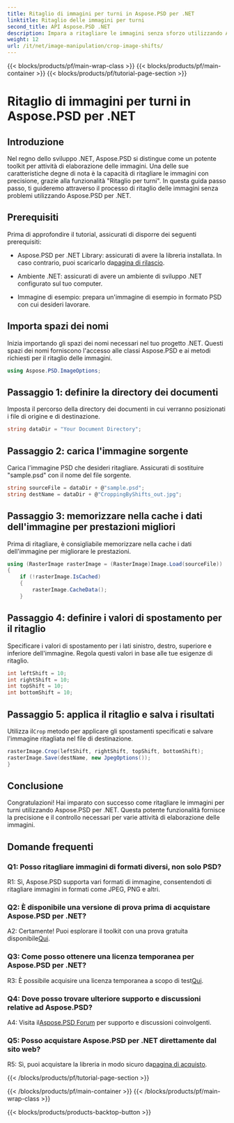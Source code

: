 ```yaml
---
title: Ritaglio di immagini per turni in Aspose.PSD per .NET
linktitle: Ritaglio delle immagini per turni
second_title: API Aspose.PSD .NET
description: Impara a ritagliare le immagini senza sforzo utilizzando Aspose.PSD per .NET. Segui la nostra guida passo passo per regolazioni precise dell'immagine.
weight: 12
url: /it/net/image-manipulation/crop-image-shifts/
---
```


{{< blocks/products/pf/main-wrap-class >}}
{{< blocks/products/pf/main-container >}}
{{< blocks/products/pf/tutorial-page-section >}}

# Ritaglio di immagini per turni in Aspose.PSD per .NET

## Introduzione

Nel regno dello sviluppo .NET, Aspose.PSD si distingue come un potente toolkit per attività di elaborazione delle immagini. Una delle sue caratteristiche degne di nota è la capacità di ritagliare le immagini con precisione, grazie alla funzionalità "Ritaglio per turni". In questa guida passo passo, ti guideremo attraverso il processo di ritaglio delle immagini senza problemi utilizzando Aspose.PSD per .NET.

## Prerequisiti

Prima di approfondire il tutorial, assicurati di disporre dei seguenti prerequisiti:

-  Aspose.PSD per .NET Library: assicurati di avere la libreria installata. In caso contrario, puoi scaricarlo da[pagina di rilascio](https://releases.aspose.com/psd/net/).

- Ambiente .NET: assicurati di avere un ambiente di sviluppo .NET configurato sul tuo computer.

- Immagine di esempio: prepara un'immagine di esempio in formato PSD con cui desideri lavorare.

## Importa spazi dei nomi

Inizia importando gli spazi dei nomi necessari nel tuo progetto .NET. Questi spazi dei nomi forniscono l'accesso alle classi Aspose.PSD e ai metodi richiesti per il ritaglio delle immagini.

```csharp
using Aspose.PSD.ImageOptions;
```

## Passaggio 1: definire la directory dei documenti

Imposta il percorso della directory dei documenti in cui verranno posizionati i file di origine e di destinazione.

```csharp
string dataDir = "Your Document Directory";
```

## Passaggio 2: carica l'immagine sorgente

Carica l'immagine PSD che desideri ritagliare. Assicurati di sostituire "sample.psd" con il nome del file sorgente.

```csharp
string sourceFile = dataDir + @"sample.psd";
string destName = dataDir + @"CroppingByShifts_out.jpg";
```

## Passaggio 3: memorizzare nella cache i dati dell'immagine per prestazioni migliori

Prima di ritagliare, è consigliabile memorizzare nella cache i dati dell'immagine per migliorare le prestazioni.

```csharp
using (RasterImage rasterImage = (RasterImage)Image.Load(sourceFile))
{
    if (!rasterImage.IsCached)
    {
        rasterImage.CacheData();
    }
```

## Passaggio 4: definire i valori di spostamento per il ritaglio

Specificare i valori di spostamento per i lati sinistro, destro, superiore e inferiore dell'immagine. Regola questi valori in base alle tue esigenze di ritaglio.

```csharp
int leftShift = 10;
int rightShift = 10;
int topShift = 10;
int bottomShift = 10;
```

## Passaggio 5: applica il ritaglio e salva i risultati

 Utilizza il`Crop` metodo per applicare gli spostamenti specificati e salvare l'immagine ritagliata nel file di destinazione.

```csharp
rasterImage.Crop(leftShift, rightShift, topShift, bottomShift);
rasterImage.Save(destName, new JpegOptions());
}
```

## Conclusione

Congratulazioni! Hai imparato con successo come ritagliare le immagini per turni utilizzando Aspose.PSD per .NET. Questa potente funzionalità fornisce la precisione e il controllo necessari per varie attività di elaborazione delle immagini.

## Domande frequenti

### Q1: Posso ritagliare immagini di formati diversi, non solo PSD?

R1: Sì, Aspose.PSD supporta vari formati di immagine, consentendoti di ritagliare immagini in formati come JPEG, PNG e altri.

### Q2: È disponibile una versione di prova prima di acquistare Aspose.PSD per .NET?

 A2: Certamente! Puoi esplorare il toolkit con una prova gratuita disponibile[Qui](https://releases.aspose.com/).

### Q3: Come posso ottenere una licenza temporanea per Aspose.PSD per .NET?

 R3: È possibile acquisire una licenza temporanea a scopo di test[Qui](https://purchase.aspose.com/temporary-license/).

### Q4: Dove posso trovare ulteriore supporto e discussioni relative ad Aspose.PSD?

 A4: Visita il[Aspose.PSD Forum](https://forum.aspose.com/c/psd/34) per supporto e discussioni coinvolgenti.

### Q5: Posso acquistare Aspose.PSD per .NET direttamente dal sito web?

 R5: Sì, puoi acquistare la libreria in modo sicuro da[pagina di acquisto](https://purchase.aspose.com/buy).

{{< /blocks/products/pf/tutorial-page-section >}}

{{< /blocks/products/pf/main-container >}}
{{< /blocks/products/pf/main-wrap-class >}}

{{< blocks/products/products-backtop-button >}}
